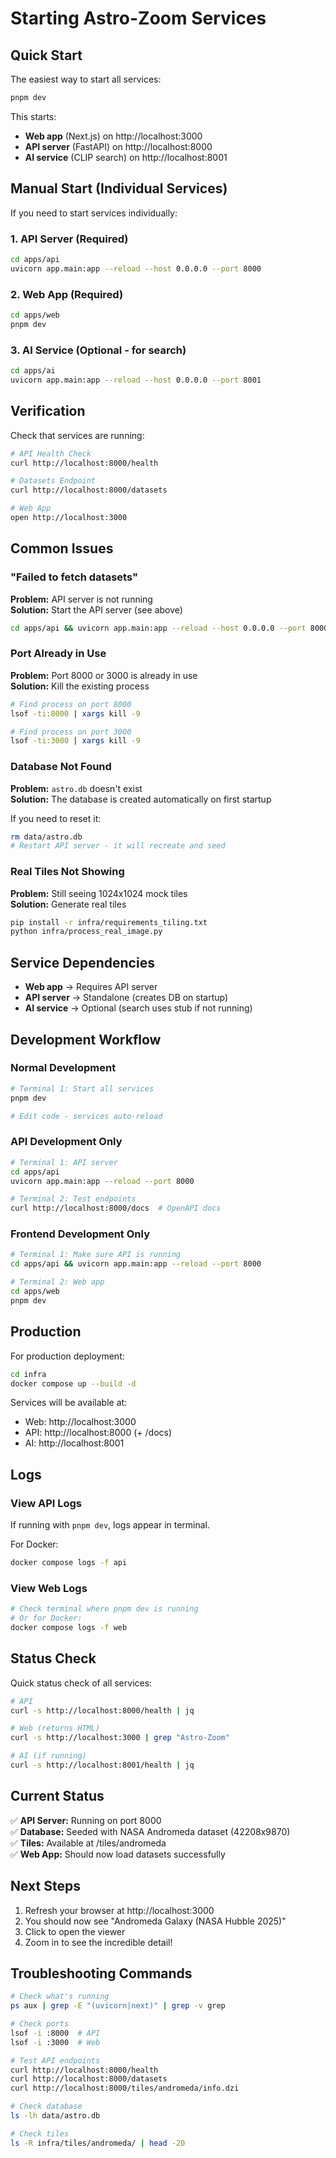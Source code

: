 # Starting Astro-Zoom Services

## Quick Start

The easiest way to start all services:

```bash
pnpm dev
```

This starts:

- **Web app** (Next.js) on http://localhost:3000
- **API server** (FastAPI) on http://localhost:8000
- **AI service** (CLIP search) on http://localhost:8001

## Manual Start (Individual Services)

If you need to start services individually:

### 1. API Server (Required)

```bash
cd apps/api
uvicorn app.main:app --reload --host 0.0.0.0 --port 8000
```

### 2. Web App (Required)

```bash
cd apps/web
pnpm dev
```

### 3. AI Service (Optional - for search)

```bash
cd apps/ai
uvicorn app.main:app --reload --host 0.0.0.0 --port 8001
```

## Verification

Check that services are running:

```bash
# API Health Check
curl http://localhost:8000/health

# Datasets Endpoint
curl http://localhost:8000/datasets

# Web App
open http://localhost:3000
```

## Common Issues

### "Failed to fetch datasets"

**Problem:** API server is not running  
**Solution:** Start the API server (see above)

```bash
cd apps/api && uvicorn app.main:app --reload --host 0.0.0.0 --port 8000
```

### Port Already in Use

**Problem:** Port 8000 or 3000 is already in use  
**Solution:** Kill the existing process

```bash
# Find process on port 8000
lsof -ti:8000 | xargs kill -9

# Find process on port 3000
lsof -ti:3000 | xargs kill -9
```

### Database Not Found

**Problem:** `astro.db` doesn't exist  
**Solution:** The database is created automatically on first startup

If you need to reset it:

```bash
rm data/astro.db
# Restart API server - it will recreate and seed
```

### Real Tiles Not Showing

**Problem:** Still seeing 1024x1024 mock tiles  
**Solution:** Generate real tiles

```bash
pip install -r infra/requirements_tiling.txt
python infra/process_real_image.py
```

## Service Dependencies

- **Web app** → Requires API server
- **API server** → Standalone (creates DB on startup)
- **AI service** → Optional (search uses stub if not running)

## Development Workflow

### Normal Development

```bash
# Terminal 1: Start all services
pnpm dev

# Edit code - services auto-reload
```

### API Development Only

```bash
# Terminal 1: API server
cd apps/api
uvicorn app.main:app --reload --port 8000

# Terminal 2: Test endpoints
curl http://localhost:8000/docs  # OpenAPI docs
```

### Frontend Development Only

```bash
# Terminal 1: Make sure API is running
cd apps/api && uvicorn app.main:app --reload --port 8000

# Terminal 2: Web app
cd apps/web
pnpm dev
```

## Production

For production deployment:

```bash
cd infra
docker compose up --build -d
```

Services will be available at:

- Web: http://localhost:3000
- API: http://localhost:8000 (+ /docs)
- AI: http://localhost:8001

## Logs

### View API Logs

If running with `pnpm dev`, logs appear in terminal.

For Docker:

```bash
docker compose logs -f api
```

### View Web Logs

```bash
# Check terminal where pnpm dev is running
# Or for Docker:
docker compose logs -f web
```

## Status Check

Quick status check of all services:

```bash
# API
curl -s http://localhost:8000/health | jq

# Web (returns HTML)
curl -s http://localhost:3000 | grep "Astro-Zoom"

# AI (if running)
curl -s http://localhost:8001/health | jq
```

## Current Status

✅ **API Server:** Running on port 8000  
✅ **Database:** Seeded with NASA Andromeda dataset (42208x9870)  
✅ **Tiles:** Available at /tiles/andromeda  
✅ **Web App:** Should now load datasets successfully

## Next Steps

1. Refresh your browser at http://localhost:3000
2. You should now see "Andromeda Galaxy (NASA Hubble 2025)"
3. Click to open the viewer
4. Zoom in to see the incredible detail!

## Troubleshooting Commands

```bash
# Check what's running
ps aux | grep -E "(uvicorn|next)" | grep -v grep

# Check ports
lsof -i :8000  # API
lsof -i :3000  # Web

# Test API endpoints
curl http://localhost:8000/health
curl http://localhost:8000/datasets
curl http://localhost:8000/tiles/andromeda/info.dzi

# Check database
ls -lh data/astro.db

# Check tiles
ls -R infra/tiles/andromeda/ | head -20
```
